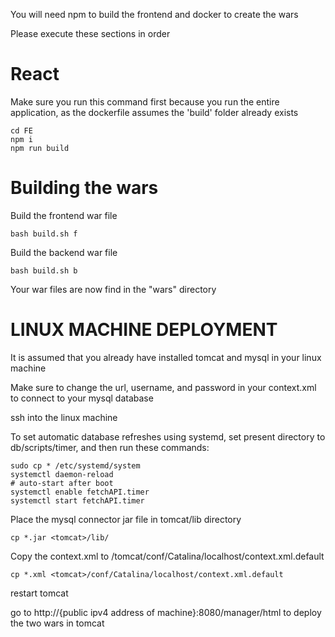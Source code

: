 You will need npm to build the frontend and docker to create the wars

Please execute these sections in order

# React

Make sure you run this command first because you run the entire application, as the dockerfile assumes the 'build' folder already exists
```shell script
cd FE
npm i
npm run build
```

# Building the wars
Build the frontend war file
```shell script
bash build.sh f
```
Build the backend war file
```shell script
bash build.sh b
```
Your war files are now find in the "wars" directory

# LINUX MACHINE DEPLOYMENT

It is assumed that you already have installed tomcat and mysql in your linux machine

Make sure to change the url, username, and password in your context.xml to connect to your mysql database

ssh into the linux machine

To set automatic database refreshes using systemd, set present directory to db/scripts/timer, and then run these commands:
```
sudo cp * /etc/systemd/system
systemctl daemon-reload
# auto-start after boot
systemctl enable fetchAPI.timer
systemctl start fetchAPI.timer
```

Place the mysql connector jar file in tomcat/lib directory
```
cp *.jar <tomcat>/lib/
```

Copy the context.xml to /tomcat/conf/Catalina/localhost/context.xml.default
```
cp *.xml <tomcat>/conf/Catalina/localhost/context.xml.default
```

restart tomcat

go to http://{public ipv4 address of machine}:8080/manager/html to deploy the two wars in tomcat
